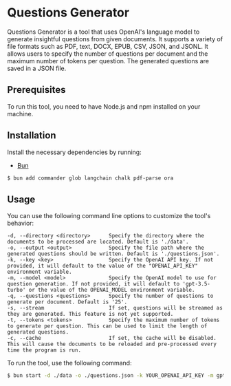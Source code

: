 # Questions Generator

Questions Generator is a tool that uses OpenAI's language model to generate insightful questions from given documents. It supports a variety of file formats such as PDF, text, DOCX, EPUB, CSV, JSON, and JSONL. It allows users to specify the number of questions per document and the maximum number of tokens per question. The generated questions are saved in a JSON file.

## Prerequisites

To run this tool, you need to have Node.js and npm installed on your machine.

## Installation

Install the necessary dependencies by running:

- [Bun](https://bun.sh/docs/installation)

```bash
$ bun add commander glob langchain chalk pdf-parse ora
```

## Usage

You can use the following command line options to customize the tool's behavior:

```
-d, --directory <directory>      Specify the directory where the documents to be processed are located. Default is './data'.
-o, --output <output>            Specify the file path where the generated questions should be written. Default is './questions.json'.
-k, --key <key>                  Specify the OpenAI API key. If not provided, it will default to the value of the "OPENAI_API_KEY" environment variable.
-m, --model <model>              Specify the OpenAI model to use for question generation. If not provided, it will default to 'gpt-3.5-turbo' or the value of the OPENAI_MODEL environment variable.
-q, --questions <questions>      Specify the number of questions to generate per document. Default is '25'.
-s, --stream                     If set, questions will be streamed as they are generated. This feature is not yet supported.
-t, --tokens <tokens>            Specify the maximum number of tokens to generate per question. This can be used to limit the length of generated questions.
-c, --cache                      If set, the cache will be disabled. This will cause the documents to be reloaded and pre-processed every time the program is run.
```

To run the tool, use the following command:

```bash
$ bun start -d ./data -o ./questions.json -k YOUR_OPENAI_API_KEY -m gpt-3.5-turbo -q 25 -t 500
```
